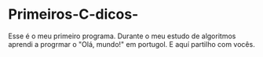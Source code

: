 # Primeiros-C-dicos-
Esse é o meu primeiro programa. Durante o meu estudo de algoritmos aprendi a progrmar o "Olá, mundo!" em portugol. E aquí partilho com vocês.
